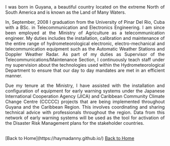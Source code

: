 <div class="pull-left" style="text-align: justify">
I was born in Guyana, a beautiful country located on the extreme North of South America and is known as the Land of Many Waters.

In, September, 2008 I graduation from the University of Pinar Del Rio, Cuba with a BSc. in Telecommunication and Electronics Engineering. I am since been employed at the Ministry of Agriculture as a telecommunication engineer. My duties includes the installation, calibration and maintenance of the entire range of hydrometeorological electronic, electro-mechanical and telecommunication equipment such as the Automatic Weather Stations and Doppler Weather Radar. As part of my duties as Supervisor of the Telecommunications/Maintenance Section, I continuously teach staff under my supervision about the technologies used within the Hydrometeorological Department to ensure that our day to day mandates are met in an efficient manner.

Due my tenure at the Ministry, I have assisted with the installation and configuration of equipment for early warning systems under the Japanese International Cooperation Agency (JICA) and Caribbean Community Climate Change Centre (CCCCC) projects that are being implemented throughout Guyana and the Caribbean Region.  This involves coordinating and sharing technical advice with professionals throughout the region. Data from this network of early warning systems will be used as the tool for activation of the Disaster Risk Management plans for the stakeholder countries.
</div>
<br>
[Back to Home](https://haymadanny.github.io/)
<a href="https://haymadanny.github.io/">Back to Home</a>
